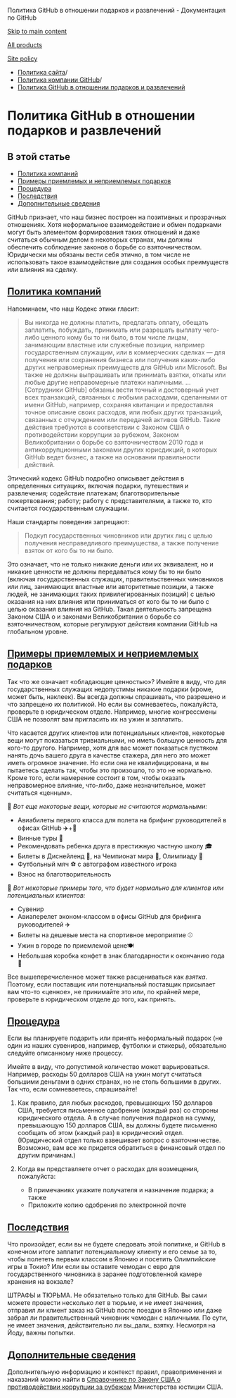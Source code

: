 Политика GitHub в отношении подарков и развлечений - Документация по GitHub

[Skip to main content](#main-content)

[All products](/ru)

[Site policy](/site-policy)

* [Политика сайта](/ru/site-policy)/
* [Политика компании GitHub](/ru/site-policy/github-company-policies)/
* [Политика GitHub в отношении подарков и развлечений](/ru/site-policy/github-company-policies/github-gifts-and-entertainment-policy)

Политика GitHub в отношении подарков и развлечений
==========

В этой статье
----------

* [Политика компаний](#company-policies)
* [Примеры приемлемых и неприемлемых подарков](#examples-of-acceptable-and-unacceptable-gifts)
* [Процедура](#process)
* [Последствия](#consequences)
* [Дополнительные сведения](#more-information)

GitHub признает, что наш бизнес построен на позитивных и прозрачных отношениях. Хотя неформальное взаимодействие и обмен подарками могут быть элементом формирования таких отношений и даже считаться обычным делом в некоторых странах, мы должны обеспечить соблюдение законов о борьбе со взяточничеством. Юридически мы обязаны вести себя этично, в том числе не использовать такое взаимодействие для создания особых преимуществ или влияния на сделку.

[Политика компаний](#company-policies)
----------

Напоминаем, что наш Кодекс этики гласит:

>
>
> Вы никогда не должны платить, предлагать оплату, обещать заплатить, побуждать, принимать или разрешать выплату чего-либо ценного кому бы то ни было, в том числе лицам, занимающим властные или служебные позиции, например государственным служащим, или в коммерческих сделках — для получения или сохранения бизнеса или получения каких-либо других неправомерных преимуществ для GitHub или Microsoft. Вы также не должны выпрашивать или принимать взятки, откаты или любые другие неправомерные платежи наличными. … [Сотрудники GitHub] обязаны вести точный и достоверный учет всех транзакций, связанных с любыми расходами, сделанными от имени GitHub, например, сохраняя квитанции и предоставляя точное описание своих расходов, или любых других транзакций, связанных с отчуждением или передачей активов GitHub. Такие действия требуются в соответствии с Законом США о противодействии коррупции за рубежом, Законом Великобритании о борьбе со взяточничеством 2010 года и антикоррупционными законами других юрисдикций, в которых GitHub ведет бизнес, а также на основании правильности действий.
>
>

Этический кодекс GitHub подробно описывает действия в определенных ситуациях, включая подарки, путешествия и развлечения; содействие платежам; благотворительные пожертвования; работу; работу с представителями, а также то, кто считается государственным служащим.

Наши стандарты поведения запрещают:

>
>
> Подкуп государственных чиновников или других лиц с целью получения несправедливого преимущества, а также получение взяток от кого бы то ни было.
>
>

Это означает, что не только никакие деньги или их эквивалент, но и никакие ценности не должны передаваться кому бы то ни было (включая государственных служащих, правительственных чиновников или лиц, занимающих властные или авторитетные позиции, а также людей, не занимающих таких привилегированных позиций) с целью оказания на них влияния или приниматься от кого бы то ни было с целью оказания влияния на GitHub. Такая деятельность запрещена Законом США о и законами Великобритании о борьбе со взяточничеством, которые регулируют действия компании GitHub на глобальном уровне.

[Примеры приемлемых и неприемлемых подарков](#examples-of-acceptable-and-unacceptable-gifts)
----------

Так что же означает «обладающие ценностью»? Имейте в виду, что для государственных служащих недопустимы никакие подарки (кроме, может быть, наклеек). Вы всегда должны спрашивать, что разрешено и что запрещено их политикой. Но если вы сомневаетесь, пожалуйста, проверьте в юридическом отделе. Например, многие конгрессмены США не позволят вам пригласить их на ужин и заплатить.

Что касается других клиентов или потенциальных клиентов, некоторые вещи могут показаться тривиальными, но иметь большую ценность для кого-то другого. Например, хотя для вас может показаться пустяком нанять дочь вашего друга в качестве стажера, для него это может иметь огромное значение. Но если она не квалифицирована, и вы пытаетесь сделать так, чтобы это произошло, то это не нормально. Кроме того, если намерение состоит в том, чтобы оказать неправомерное влияние, что-либо, даже незначительное, может считаться «ценным».

🙅 *Вот еще некоторые вещи, которые не считаются нормальными:*

* Авиабилеты первого класса для полета на брифинг руководителей в офисах GitHub ✈️+🍾
* Винные туры 🍷
* Рекомендовать ребенка друга в престижную частную школу 🎓
* Билеты в Диснейленд 👸, на Чемпионат мира 🥅, Олимпиаду 🏅
* Футбольный мяч ⚽️ с автографом известного игрока
* Взнос на благотворительность

🙆 *Вот некоторые примеры того, что будет нормально для клиентов или потенциальных клиентов:*

* Сувенир
* Авиаперелет эконом-классом в офисы GitHub для брифинга руководителей ✈️
* Билеты на дешевые места на спортивное мероприятие ⚾️
* Ужин в городе по приемлемой цене🍽
* Небольшая коробка конфет в знак благодарности к окончанию года 🍫

Все вышеперечисленное может также расцениваться как *взятка*. Поэтому, если поставщик или потенциальный поставщик присылает вам что-то «ценное», не принимайте это или, по крайней мере, проверьте в юридическом отделе до того, как принять.

[Процедура](#process)
----------

Если вы планируете подарить или принять неформальный подарок (не один из наших сувениров, например, футболки и стикеры), обязательно следуйте описанному ниже процессу.

Имейте в виду, что допустимой количество может варьироваться. Например, расходы 50 долларов США на ужин могут считаться большими деньгами в одних странах, но не столь большими в других. Так что, если сомневаетесь, спрашивайте!

1. Как правило, для любых расходов, превышающих 150 долларов США, требуется письменное одобрение (каждый раз) со стороны юридического отдела. А в случае получения подарков на сумму, превышающую 150 долларов США, вы должны будете письменно сообщать об этом (каждый раз) в юридический отдел. (Юридический отдел только взвешивает вопрос о взяточничестве. Возможно, вам все же придется обратиться в финансовый отдел по другим причинам.)

2. Когда вы представляете отчет о расходах для возмещения, пожалуйста:

   * В примечаниях укажите получателя и назначение подарка; а также
   * Приложите копию одобрения по электронной почте

[Последствия](#consequences)
----------

Что произойдет, если вы не будете следовать этой политике, и GitHub в конечном итоге заплатит потенциальному клиенту и его семье за то, чтобы полететь первым классом в Японию и посетить Олимпийские игры в Токио? Или если вы оставите чемодан с евро для государственного чиновника в заранее подготовленной камере хранения на вокзале?

ШТРАФЫ и ТЮРЬМА. Не обязательно только для GitHub. Вы сами можете провести несколько лет в тюрьме, и не имеет значения, отправил ли клиент заказ на GitHub после поездки в Японию или даже забрал ли правительственный чиновник чемодан с наличными. По сути, не имеет значения, действительно ли вы\_дали\_ взятку. Несмотря на Йоду, важны попытки.

[Дополнительные сведения](#more-information)
----------

Дополнительную информацию и контекст правил, правоприменения и наказаний можно найти в [Справочнике по Закону США о противодействии коррупции за рубежом](https://www.justice.gov/sites/default/files/criminal-fraud/legacy/2015/01/16/guide.pdf) Министерства юстиции США.
